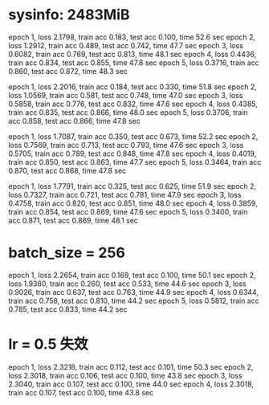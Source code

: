 
# sysinfo: 2483MiB
epoch 1, loss 2.1798, train acc 0.183, test acc 0.100, time 52.6 sec
epoch 2, loss 1.2912, train acc 0.489, test acc 0.742, time 47.7 sec
epoch 3, loss 0.6082, train acc 0.769, test acc 0.813, time 48.1 sec
epoch 4, loss 0.4436, train acc 0.834, test acc 0.855, time 47.8 sec
epoch 5, loss 0.3716, train acc 0.860, test acc 0.872, time 48.3 sec

epoch 1, loss 2.2016, train acc 0.184, test acc 0.330, time 51.8 sec
epoch 2, loss 1.0569, train acc 0.581, test acc 0.748, time 47.0 sec
epoch 3, loss 0.5858, train acc 0.776, test acc 0.832, time 47.6 sec
epoch 4, loss 0.4385, train acc 0.835, test acc 0.866, time 48.0 sec
epoch 5, loss 0.3706, train acc 0.858, test acc 0.866, time 47.8 sec

epoch 1, loss 1.7087, train acc 0.350, test acc 0.673, time 52.2 sec
epoch 2, loss 0.7569, train acc 0.713, test acc 0.793, time 47.6 sec
epoch 3, loss 0.5705, train acc 0.789, test acc 0.848, time 47.8 sec
epoch 4, loss 0.4019, train acc 0.850, test acc 0.863, time 47.7 sec
epoch 5, loss 0.3464, train acc 0.870, test acc 0.868, time 47.8 sec

epoch 1, loss 1.7791, train acc 0.325, test acc 0.625, time 51.9 sec
epoch 2, loss 0.7327, train acc 0.721, test acc 0.781, time 47.9 sec
epoch 3, loss 0.4758, train acc 0.820, test acc 0.851, time 48.0 sec
epoch 4, loss 0.3859, train acc 0.854, test acc 0.869, time 47.6 sec
epoch 5, loss 0.3400, train acc 0.871, test acc 0.869, time 48.1 sec


# batch_size = 256
epoch 1, loss 2.2654, train acc 0.169, test acc 0.100, time 50.1 sec
epoch 2, loss 1.9360, train acc 0.260, test acc 0.533, time 44.6 sec
epoch 3, loss 0.9026, train acc 0.637, test acc 0.763, time 44.9 sec
epoch 4, loss 0.6344, train acc 0.758, test acc 0.810, time 44.2 sec
epoch 5, loss 0.5812, train acc 0.785, test acc 0.833, time 44.2 sec

# lr = 0.5 失效
epoch 1, loss 2.3218, train acc 0.112, test acc 0.101, time 50.3 sec
epoch 2, loss 2.3018, train acc 0.106, test acc 0.100, time 43.8 sec
epoch 3, loss 2.3040, train acc 0.107, test acc 0.100, time 44.0 sec
epoch 4, loss 2.3018, train acc 0.107, test acc 0.100, time 43.8 sec



